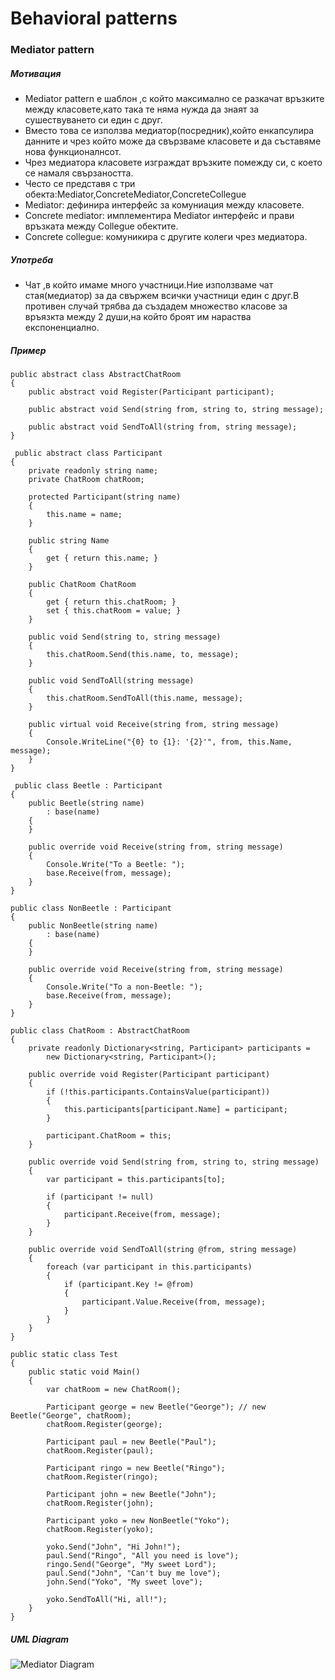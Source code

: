 # Behavioral patterns

### Mediator pattern

##### Мотивация
* Mediator pattern е шаблон ,с който максимално се разкачат връзките между класовете,като така те няма нужда да знаят за сушествуването си един с друг.
* Вместо това се използва медиатор(посредник),който енкапсулира данните и чрез който може да свързваме класовете и да съставяме нова функционалнсот.
* Чрез медиатора класовете изграждат връзките помежду си, с което се намаля свързаността.
* Често се представя с три обекта:Mediator,ConcreteMediator,ConcreteCollegue
* Mediator: дефинира интерфейс за комуниация между класовете.
* Concrete mediator: имплементира Mediator интерфейс и прави връзката между Collegue обектите.
* Concrete collegue: комуникира с другите колеги чрез медиатора.

##### Употреба
* Чат ,в който имаме много участници.Ние използваме чат стая(медиатор) за да свържем всички участници един с друг.В противен случай трябва да създадем множество класове за връязкта между 2 души,на който броят им нараства експоненциално.

##### Пример
    public abstract class AbstractChatRoom
    {
        public abstract void Register(Participant participant);

        public abstract void Send(string from, string to, string message);

        public abstract void SendToAll(string from, string message);
    }
    
     public abstract class Participant
    {
        private readonly string name;
        private ChatRoom chatRoom;

        protected Participant(string name)
        {
            this.name = name;
        }

        public string Name
        {
            get { return this.name; }
        }

        public ChatRoom ChatRoom
        {
            get { return this.chatRoom; }
            set { this.chatRoom = value; }
        }

        public void Send(string to, string message)
        {
            this.chatRoom.Send(this.name, to, message);
        }

        public void SendToAll(string message)
        {
            this.chatRoom.SendToAll(this.name, message);
        }

        public virtual void Receive(string from, string message)
        {
            Console.WriteLine("{0} to {1}: '{2}'", from, this.Name, message);
        }
    }
    
     public class Beetle : Participant
    {
        public Beetle(string name)
            : base(name)
        {
        }

        public override void Receive(string from, string message)
        {
            Console.Write("To a Beetle: ");
            base.Receive(from, message);
        }
    }
    
    public class NonBeetle : Participant
    {
        public NonBeetle(string name)
            : base(name)
        {
        }

        public override void Receive(string from, string message)
        {
            Console.Write("To a non-Beetle: ");
            base.Receive(from, message);
        }
    }
    
    public class ChatRoom : AbstractChatRoom
    {
        private readonly Dictionary<string, Participant> participants =
            new Dictionary<string, Participant>();

        public override void Register(Participant participant)
        {
            if (!this.participants.ContainsValue(participant))
            {
                this.participants[participant.Name] = participant;
            }

            participant.ChatRoom = this;
        }

        public override void Send(string from, string to, string message)
        {
            var participant = this.participants[to];

            if (participant != null)
            {
                participant.Receive(from, message);
            }
        }

        public override void SendToAll(string @from, string message)
        {
            foreach (var participant in this.participants)
            {
                if (participant.Key != @from)
                {
                    participant.Value.Receive(from, message);
                }
            }
        }
    }
    
    public static class Test
    {
        public static void Main()
        {
            var chatRoom = new ChatRoom();

            Participant george = new Beetle("George"); // new Beetle("George", chatRoom);
            chatRoom.Register(george);

            Participant paul = new Beetle("Paul");
            chatRoom.Register(paul);

            Participant ringo = new Beetle("Ringo");
            chatRoom.Register(ringo);

            Participant john = new Beetle("John");
            chatRoom.Register(john);

            Participant yoko = new NonBeetle("Yoko");
            chatRoom.Register(yoko);

            yoko.Send("John", "Hi John!");
            paul.Send("Ringo", "All you need is love");
            ringo.Send("George", "My sweet Lord");
            paul.Send("John", "Can't buy me love");
            john.Send("Yoko", "My sweet love");

            yoko.SendToAll("Hi, all!");
        }
    }

##### UML Diagram
![Mediator Diagram](http://www.dofactory.com/images/diagrams/net/mediator.gif)